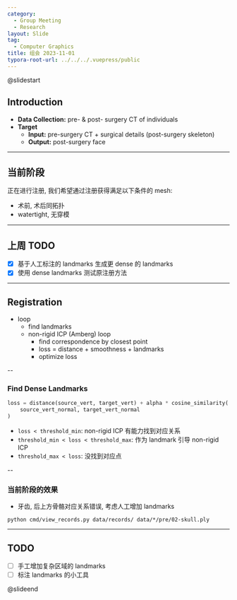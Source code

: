 ```yaml
---
category:
  - Group Meeting
  - Research
layout: Slide
tag:
  - Computer Graphics
title: 组会 2023-11-01
typora-root-url: ../../../.vuepress/public
---
```


@slidestart

## Introduction

- **Data Collection:** pre- & post- surgery CT of individuals
- **Target**
  - **Input:** pre-surgery CT + surgical details (post-surgery skeleton)
  - **Output:** post-surgery face

---

## 当前阶段

正在进行注册, 我们希望通过注册获得满足以下条件的 mesh:

- 术前, 术后同拓扑
- watertight, 无穿模

---

## 上周 TODO

- [x] 基于人工标注的 landmarks 生成更 dense 的 landmarks
- [x] 使用 dense landmarks 测试原注册方法

---

## Registration

- loop
  - find landmarks
  - non-rigid ICP (Amberg) loop
    - find correspondence by closest point
    - loss = distance + smoothness + landmarks
    - optimize loss

--

### Find Dense Landmarks

```python
loss = distance(source_vert, target_vert) + alpha * cosine_similarity(
    source_vert_normal, target_vert_normal
)
```

- `loss < threshold_min`: non-rigid ICP 有能力找到对应关系
- `threshold_min < loss < threshold_max`: 作为 landmark 引导 non-rigid ICP
- `threshold_max < loss`: 没找到对应点

--

### 当前阶段的效果

- 牙齿, 后上方骨骼对应关系错误, 考虑人工增加 landmarks

```shell
python cmd/view_records.py data/records/ data/*/pre/02-skull.ply
```

---

## TODO

- [ ] 手工增加复杂区域的 landmarks
- [ ] 标注 landmarks 的小工具

@slideend
